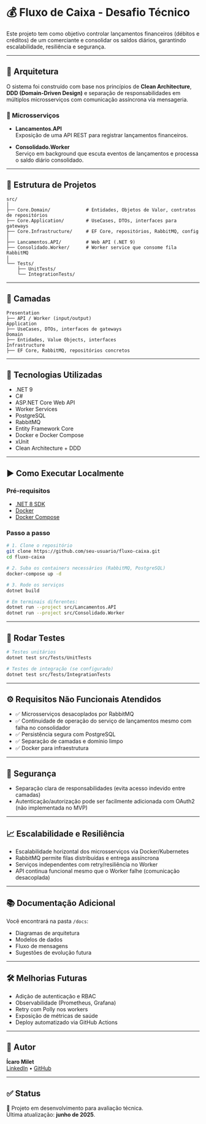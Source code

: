 
# 💰 Fluxo de Caixa - Desafio Técnico

Este projeto tem como objetivo controlar lançamentos financeiros (débitos e créditos) de um comerciante e consolidar os saldos diários, garantindo escalabilidade, resiliência e segurança.

---

## 🧱 Arquitetura

O sistema foi construído com base nos princípios de **Clean Architecture**, **DDD (Domain-Driven Design)** e separação de responsabilidades em múltiplos microsserviços com comunicação assíncrona via mensageria.

### 🔄 Microsserviços

- **Lancamentos.API**  
  Exposição de uma API REST para registrar lançamentos financeiros.
  
- **Consolidado.Worker**  
  Serviço em background que escuta eventos de lançamentos e processa o saldo diário consolidado.

---

## 📂 Estrutura de Projetos

```
src/
│
├── Core.Domain/             # Entidades, Objetos de Valor, contratos de repositórios
├── Core.Application/        # UseCases, DTOs, interfaces para gateways
├── Core.Infrastructure/     # EF Core, repositórios, RabbitMQ, config
│
├── Lancamentos.API/         # Web API (.NET 9)
├── Consolidado.Worker/      # Worker service que consome fila RabbitMQ
│
└── Tests/
    ├── UnitTests/
    └── IntegrationTests/
```

---

## 🧠 Camadas

```
Presentation
├── API / Worker (input/output)
Application
├── UseCases, DTOs, interfaces de gateways
Domain
├── Entidades, Value Objects, interfaces
Infrastructure
├── EF Core, RabbitMQ, repositórios concretos
```

---

## 🚀 Tecnologias Utilizadas

- .NET 9
- C#
- ASP.NET Core Web API
- Worker Services
- PostgreSQL
- RabbitMQ
- Entity Framework Core
- Docker e Docker Compose
- xUnit
- Clean Architecture + DDD

---

## ▶️ Como Executar Localmente

### Pré-requisitos

- [.NET 8 SDK](https://dotnet.microsoft.com/download)
- [Docker](https://www.docker.com/)
- [Docker Compose](https://docs.docker.com/compose/)

### Passo a passo

```bash
# 1. Clone o repositório
git clone https://github.com/seu-usuario/fluxo-caixa.git
cd fluxo-caixa

# 2. Suba os containers necessários (RabbitMQ, PostgreSQL)
docker-compose up -d

# 3. Rode os serviços
dotnet build

# Em terminais diferentes:
dotnet run --project src/Lancamentos.API
dotnet run --project src/Consolidado.Worker
```

---

## 🧪 Rodar Testes

```bash
# Testes unitários
dotnet test src/Tests/UnitTests

# Testes de integração (se configurado)
dotnet test src/Tests/IntegrationTests
```

---

## ⚙️ Requisitos Não Funcionais Atendidos

- ✅ Microsserviços desacoplados por RabbitMQ
- ✅ Continuidade de operação do serviço de lançamentos mesmo com falha no consolidador
- ✅ Persistência segura com PostgreSQL
- ✅ Separação de camadas e domínio limpo
- ✅ Docker para infraestrutura

---

## 🔐 Segurança

- Separação clara de responsabilidades (evita acesso indevido entre camadas)
- Autenticação/autorização pode ser facilmente adicionada com OAuth2 (não implementada no MVP)

---

## 📈 Escalabilidade e Resiliência

- Escalabilidade horizontal dos microsserviços via Docker/Kubernetes
- RabbitMQ permite filas distribuídas e entrega assíncrona
- Serviços independentes com retry/resiliência no Worker
- API continua funcional mesmo que o Worker falhe (comunicação desacoplada)

---

## 📚 Documentação Adicional

Você encontrará na pasta `/docs`:

- Diagramas de arquitetura
- Modelos de dados
- Fluxo de mensagens
- Sugestões de evolução futura

---

## 🛠️ Melhorias Futuras

- Adição de autenticação e RBAC
- Observabilidade (Prometheus, Grafana)
- Retry com Polly nos workers
- Exposição de métricas de saúde
- Deploy automatizado via GitHub Actions

---

## 👤 Autor

**Ícaro Milet**  
[LinkedIn](https://www.linkedin.com/in/icaro-milet/) • [GitHub](https://github.com/icaro-milet)

---

## ✅ Status

🚧 Projeto em desenvolvimento para avaliação técnica.  
Última atualização: **junho de 2025**.
